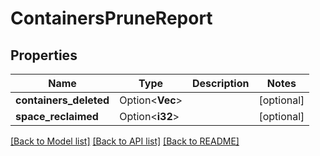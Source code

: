 # ContainersPruneReport

## Properties

Name | Type | Description | Notes
------------ | ------------- | ------------- | -------------
**containers_deleted** | Option<**Vec<String>**> |  | [optional]
**space_reclaimed** | Option<**i32**> |  | [optional]

[[Back to Model list]](../README.md#documentation-for-models) [[Back to API list]](../README.md#documentation-for-api-endpoints) [[Back to README]](../README.md)


